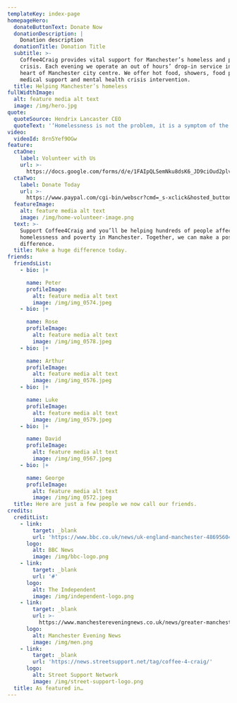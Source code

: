 ```yaml
---
templateKey: index-page
homepageHero:
  donateButtonText: Donate Now
  donationDescription: |
    Donation description
  donationTitle: Donation Title
  subtitle: >-
    Coffee4Craig provides vital support for Manchester’s homeless and people in
    crisis. Each evening we operate an out of hours’ drop-in service in the
    heart of Manchester city centre. We offer hot food, showers, food parcels,
    medical support and mental health crisis intervention.
  title: Helping Manchester’s homeless
fullWidthImage:
  alt: feature media alt text
  image: /img/hero.jpg
quote:
  quoteSource: Hendrix Lancaster CEO
  quoteText: '‘Homelessness is not the problem, it is a symptom of the problem’'
video:
  videoId: 8rn5Yef9OGw
feature:
  ctaOne:
    label: Volunteer with Us
    url: >-
      https://docs.google.com/forms/d/e/1FAIpQLSemNku8dsK6_JD9ciOud2plvPN3wxKdMihiAaUvB3pOaoXwMA/viewform
  ctaTwo:
    label: Donate Today
    url: >-
      https://www.paypal.com/cgi-bin/webscr?cmd=_s-xclick&hosted_button_id=VBW25QGTWEMYC&source=url
  featureImage:
    alt: feature media alt text
    image: /img/home-volunteer-image.png
  text: >-
    Support Coffee4Craig and you’ll be helping hundreds of people affected by
    homelessness and poverty in Manchester. Together, we can make a positive
    difference.
  title: Make a huge difference today.
friends:
  friendsList:
    - bio: |+

      name: Peter
      profileImage:
        alt: feature media alt text
        image: /img/img_0574.jpeg
    - bio: |+

      name: Rose
      profileImage:
        alt: feature media alt text
        image: /img/img_0578.jpeg
    - bio: |+

      name: Arthur
      profileImage:
        alt: feature media alt text
        image: /img/img_0576.jpeg
    - bio: |+

      name: Luke
      profileImage:
        alt: feature media alt text
        image: /img/img_0579.jpeg
    - bio: |+

      name: David
      profileImage:
        alt: feature media alt text
        image: /img/img_0567.jpeg
    - bio: |+

      name: George
      profileImage:
        alt: feature media alt text
        image: /img/img_0572.jpeg
  title: Here are just a few people we now call our friends.
credits:
  creditList:
    - link:
        target: _blank
        url: 'https://www.bbc.co.uk/news/uk-england-manchester-48695604'
      logo:
        alt: BBC News
        image: /img/bbc-logo.png
    - link:
        target: _blank
        url: '#'
      logo:
        alt: The Independent
        image: /img/independent-logo.png
    - link:
        target: _blank
        url: >-
          https://www.manchestereveningnews.co.uk/news/greater-manchester-news/coffee4craig-homeless-drop-centre-manchester-13710978
      logo:
        alt: Manchester Evening News
        image: /img/men.png
    - link:
        target: _blank
        url: 'https://news.streetsupport.net/tag/coffee-4-craig/'
      logo:
        alt: Street Support Network
        image: /img/street-support-logo.png
  title: As featured in…
---
```


